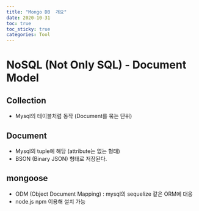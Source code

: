 ```yaml
---
title: "Mongo DB  개요"
date: 2020-10-31
toc: true
toc_sticky: true
categories: Tool
---
```


# NoSQL (Not Only SQL) - Document Model

## Collection
- Mysql의 테이블처럼 동작 (Document를 묶는 단위)

## Document
- Mysql의 tuple에 해당 (attribute는 없는 형태) 
- BSON (Binary JSON) 형태로 저장된다.


## mongoose
- ODM (Object Document Mapping) : mysql의 sequelize 같은 ORM에 대응
- node.js npm 이용해 설치 가능
 